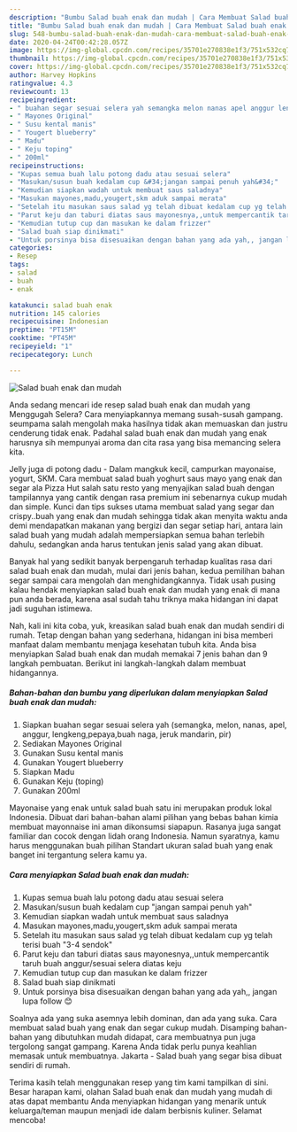 ```yaml
---
description: "Bumbu Salad buah enak dan mudah | Cara Membuat Salad buah enak dan mudah Yang Enak Dan Mudah"
title: "Bumbu Salad buah enak dan mudah | Cara Membuat Salad buah enak dan mudah Yang Enak Dan Mudah"
slug: 548-bumbu-salad-buah-enak-dan-mudah-cara-membuat-salad-buah-enak-dan-mudah-yang-enak-dan-mudah
date: 2020-04-24T00:42:28.057Z
image: https://img-global.cpcdn.com/recipes/35701e270838e1f3/751x532cq70/salad-buah-enak-dan-mudah-foto-resep-utama.jpg
thumbnail: https://img-global.cpcdn.com/recipes/35701e270838e1f3/751x532cq70/salad-buah-enak-dan-mudah-foto-resep-utama.jpg
cover: https://img-global.cpcdn.com/recipes/35701e270838e1f3/751x532cq70/salad-buah-enak-dan-mudah-foto-resep-utama.jpg
author: Harvey Hopkins
ratingvalue: 4.3
reviewcount: 13
recipeingredient:
- " buahan segar sesuai selera yah semangka melon nanas apel anggur lengkengpepayabuah naga jeruk mandarin pir"
- " Mayones Original"
- " Susu kental manis"
- " Yougert blueberry"
- " Madu"
- " Keju toping"
- " 200ml"
recipeinstructions:
- "Kupas semua buah lalu potong dadu atau sesuai selera"
- "Masukan/susun buah kedalam cup &#34;jangan sampai penuh yah&#34;"
- "Kemudian siapkan wadah untuk membuat saus saladnya"
- "Masukan mayones,madu,yougert,skm aduk sampai merata"
- "Setelah itu masukan saus salad yg telah dibuat kedalam cup yg telah terisi buah &#34;3-4 sendok&#34;"
- "Parut keju dan taburi diatas saus mayonesnya,,untuk mempercantik taruh buah anggur/sesuai selera diatas keju"
- "Kemudian tutup cup dan masukan ke dalam frizzer"
- "Salad buah siap dinikmati"
- "Untuk porsinya bisa disesuaikan dengan bahan yang ada yah,, jangan lupa follow 😊"
categories:
- Resep
tags:
- salad
- buah
- enak

katakunci: salad buah enak 
nutrition: 145 calories
recipecuisine: Indonesian
preptime: "PT15M"
cooktime: "PT45M"
recipeyield: "1"
recipecategory: Lunch

---
```



![Salad buah enak dan mudah](https://img-global.cpcdn.com/recipes/35701e270838e1f3/751x532cq70/salad-buah-enak-dan-mudah-foto-resep-utama.jpg)

Anda sedang mencari ide resep salad buah enak dan mudah yang Menggugah Selera? Cara menyiapkannya memang susah-susah gampang. seumpama salah mengolah maka hasilnya tidak akan memuaskan dan justru cenderung tidak enak. Padahal salad buah enak dan mudah yang enak harusnya sih mempunyai aroma dan cita rasa yang bisa memancing selera kita.

Jelly juga di potong dadu - Dalam mangkuk kecil, campurkan mayonaise, yogurt, SKM. Cara membuat salad buah yoghurt saus mayo yang enak dan segar ala Pizza Hut salah satu resto yang menyajikan salad buah dengan tampilannya yang cantik dengan rasa premium ini sebenarnya cukup mudah dan simple. Kunci dan tips sukses utama membuat salad yang segar dan crispy..buah yang enak dan mudah sehingga tidak akan menyita waktu anda demi mendapatkan makanan yang bergizi dan segar setiap hari, antara lain salad buah yang mudah adalah mempersiapkan semua bahan terlebih dahulu, sedangkan anda harus tentukan jenis salad yang akan dibuat.

Banyak hal yang sedikit banyak berpengaruh terhadap kualitas rasa dari salad buah enak dan mudah, mulai dari jenis bahan, kedua pemilihan bahan segar sampai cara mengolah dan menghidangkannya. Tidak usah pusing kalau hendak menyiapkan salad buah enak dan mudah yang enak di mana pun anda berada, karena asal sudah tahu triknya maka hidangan ini dapat jadi suguhan istimewa.


Nah, kali ini kita coba, yuk, kreasikan salad buah enak dan mudah sendiri di rumah. Tetap dengan bahan yang sederhana, hidangan ini bisa memberi manfaat dalam membantu menjaga kesehatan tubuh kita. Anda bisa menyiapkan Salad buah enak dan mudah memakai 7 jenis bahan dan 9 langkah pembuatan. Berikut ini langkah-langkah dalam membuat hidangannya.

<!--inarticleads1-->

##### Bahan-bahan dan bumbu yang diperlukan dalam menyiapkan Salad buah enak dan mudah:

1. Siapkan  buahan segar sesuai selera yah (semangka, melon, nanas, apel, anggur, lengkeng,pepaya,buah naga, jeruk mandarin, pir)
1. Sediakan  Mayones Original
1. Gunakan  Susu kental manis
1. Gunakan  Yougert blueberry
1. Siapkan  Madu
1. Gunakan  Keju (toping)
1. Gunakan  200ml


Mayonaise yang enak untuk salad buah satu ini merupakan produk lokal Indonesia. Dibuat dari bahan-bahan alami pilihan yang bebas bahan kimia membuat mayonnaise ini aman dikonsumsi siapapun. Rasanya juga sangat familiar dan cocok dengan lidah orang Indonesia. Namun syaratnya, kamu harus menggunakan buah pilihan Standart ukuran salad buah yang enak banget ini tergantung selera kamu ya. 

<!--inarticleads2-->

##### Cara menyiapkan Salad buah enak dan mudah:

1. Kupas semua buah lalu potong dadu atau sesuai selera
1. Masukan/susun buah kedalam cup &#34;jangan sampai penuh yah&#34;
1. Kemudian siapkan wadah untuk membuat saus saladnya
1. Masukan mayones,madu,yougert,skm aduk sampai merata
1. Setelah itu masukan saus salad yg telah dibuat kedalam cup yg telah terisi buah &#34;3-4 sendok&#34;
1. Parut keju dan taburi diatas saus mayonesnya,,untuk mempercantik taruh buah anggur/sesuai selera diatas keju
1. Kemudian tutup cup dan masukan ke dalam frizzer
1. Salad buah siap dinikmati
1. Untuk porsinya bisa disesuaikan dengan bahan yang ada yah,, jangan lupa follow 😊


Soalnya ada yang suka asemnya lebih dominan, dan ada yang suka. Cara membuat salad buah yang enak dan segar cukup mudah. Disamping bahan-bahan yang dibutuhkan mudah didapat, cara membuatnya pun juga tergolong sangat gampang. Karena Anda tidak perlu punya keahlian memasak untuk membuatnya. Jakarta - Salad buah yang segar bisa dibuat sendiri di rumah. 

Terima kasih telah menggunakan resep yang tim kami tampilkan di sini. Besar harapan kami, olahan Salad buah enak dan mudah yang mudah di atas dapat membantu Anda menyiapkan hidangan yang menarik untuk keluarga/teman maupun menjadi ide dalam berbisnis kuliner. Selamat mencoba!
